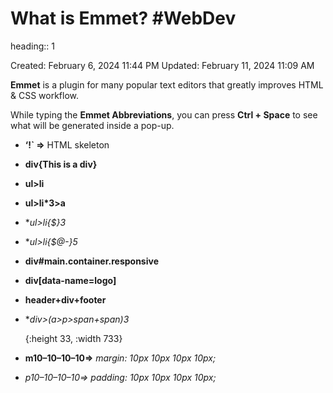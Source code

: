 # What is Emmet? #WebDev 
heading:: 1

Created: February 6, 2024 11:44 PM
Updated: February 11, 2024 11:09 AM

**Emmet** is a plugin for many popular text editors that greatly improves HTML & CSS workflow.

While typing the **Emmet Abbreviations**, you can press **Ctrl + Space** to see what will be generated inside a pop-up.
- **‘!` =>** HTML skeleton
- **div{This is a div}**
- **ul>li**
- **ul>li*3>a**
- **ul>li{$}*3**
- **ul>li{$@-}*5**
- **div#main.container.responsive**
- **div[data-name=logo]**
- **header+div+footer**
- **div>(a>p>span+span)*3**
  
  {:height 33, :width 733}
- **m10–10–10–10=>** *margin: 10px 10px 10px 10px;*
- *p10–10–10–10=> padding: 10px 10px 10px 10px;*